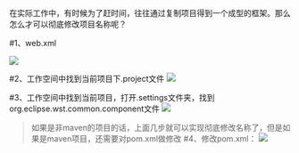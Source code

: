 在实际工作中，有时候为了赶时间，往往通过复制项目得到一个成型的框架。那么怎么才可以彻底修改项目名称呢？

#1、web.xml





![](https://upload-images.jianshu.io/upload_images/13055171-bcf343bf111886cc.png?imageMogr2/auto-orient/strip%7CimageView2/2/w/1240)




#2、工作空间中找到当前项目下.project文件 
![](https://upload-images.jianshu.io/upload_images/13055171-e23a73f7f23de0c6.png?imageMogr2/auto-orient/strip%7CimageView2/2/w/1240)

#3、工作空间中找到当前项目，打开.settings文件夹，找到org.eclipse.wst.common.component文件 
![](https://upload-images.jianshu.io/upload_images/13055171-73d22b06be57e417.png?imageMogr2/auto-orient/strip%7CimageView2/2/w/1240)

> 如果是非maven的项目的话，上面几步就可以实现彻底修改名称了，但是如果是maven项目，还需要对pom.xml做修改 
#4、修改pom.xml： 
![](https://upload-images.jianshu.io/upload_images/13055171-f0c9b339b8b53050.png?imageMogr2/auto-orient/strip%7CimageView2/2/w/1240)
